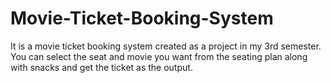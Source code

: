 # Movie-Ticket-Booking-System
It is a movie ticket booking system created as a project in my 3rd semester. You can select the seat and movie you want from the seating plan along with snacks and get the ticket as the output.
